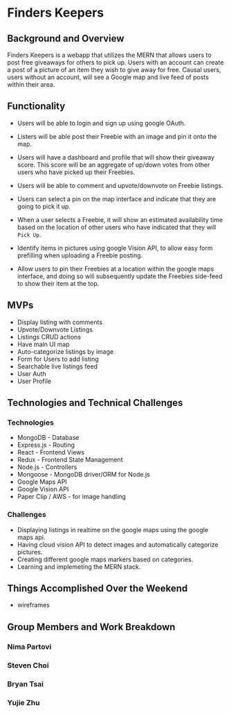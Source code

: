 # Finders Keepers

## Background and Overview

Finders Keepers is a webapp that utilizes the MERN that allows users to post free
giveaways for others to pick up. Users with an account can create a post of a picture of an
item they wish to give away for free. Causal users, users without an account, will
see a Google map and live feed of posts within their area.

## Functionality
  + Users will be able to login and sign up using google OAuth.

  + Listers will be able post their Freebie with an image and pin it onto the map.

  + Users will have a dashboard and profile that will show their giveaway score. This score will be an aggregate of up/down votes from other users who have picked up their Freebies.

  + Users will be able to comment and upvote/downvote on Freebie listings.

  + Users can select a pin on the map interface and indicate that they are going to pick it up.

  + When a user selects a Freebie, it will show an estimated availability time based on the location of other users who have indicated that they will `Pick Up`.

  + Identify items in pictures using google Vision API, to allow easy form prefilling when uploading a Freebie posting.
  
  + Allow users to pin their Freebies at a location within the google maps interface, and doing so will subsequently update the Freebies side-feed to show their item at the top.  

## MVPs
  + Display listing with comments
  + Upvote/Downvote Listings
  + Listings CRUD actions
  + Have main UI map 
  + Auto-categorize listings by image
  + Form for Users to add listing
  + Searchable live listings feed 
  + User Auth
  + User Profile 

## Technologies and Technical Challenges

### Technologies

- MongoDB - Database
- Express.js - Routing
- React - Frontend Views
- Redux - Frontend State Management
- Node.js - Controllers
- Mongoose - MongoDB driver/ORM for Node.js
- Google Maps API
- Google Vision API
- Paper Clip / AWS - for image handling

### Challenges

- Displaying listings in realtime on the google maps using the google maps api.
- Having cloud vision API to detect images and automatically categorize pictures.
- Creating different google maps markers based on categories.
- Learning and implemeting the MERN stack.


## Things Accomplished Over the Weekend

+ wireframes


## Group Members and Work Breakdown

### Nima Partovi
### Steven Choi
### Bryan Tsai
### Yujie Zhu

### 
